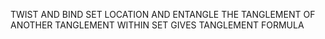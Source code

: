 TWIST AND BIND SET LOCATION AND ENTANGLE THE TANGLEMENT OF ANOTHER TANGLEMENT WITHIN SET GIVES TANGLEMENT FORMULA
